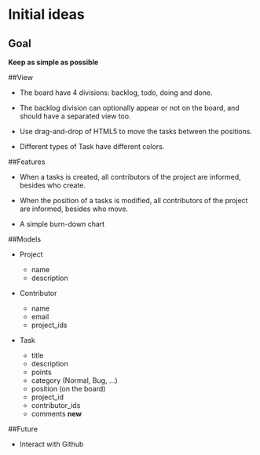 Initial ideas
============

## __Goal__

__Keep as simple as possible__

##View

  * The board have 4 divisions: backlog, todo, doing and done.

  * The backlog division can optionally appear or not on the board, and should
  have a separated view too.

  * Use drag-and-drop of HTML5 to move the tasks between the positions.

  * Different types of Task have different colors.

##Features

  * When a tasks is created, all contributors of the project are informed, besides
    who create.

  * When the position of a tasks is modified, all contributors of the project are
    informed, besides who move.

  * A simple burn-down chart

##Models

  * Project
    * name
    * description

  * Contributor
    * name
    * email
    * project_ids

  * Task
    * title
    * description
    * points
    * category (Normal, Bug, ...)
    * position (on the board)
    * project_id
    * contributor_ids
    * comments __new__

##Future

  * Interact with Github

